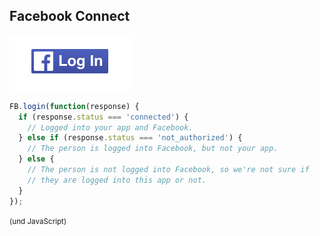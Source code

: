 ## Facebook Connect

![Facebook Login](img/facebook-login.png "Facebook Login")

```JavaScript
FB.login(function(response) {
  if (response.status === 'connected') {
    // Logged into your app and Facebook.
  } else if (response.status === 'not_authorized') {
    // The person is logged into Facebook, but not your app.
  } else {
    // The person is not logged into Facebook, so we're not sure if
    // they are logged into this app or not.
  }
});
```

<small>(und JavaScript)</small>
